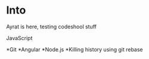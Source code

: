 Into
====

Ayrat is here, testing codeshool stuff

JavaScript

*Git
*Angular
*Node.js
*Killing history using git rebase



